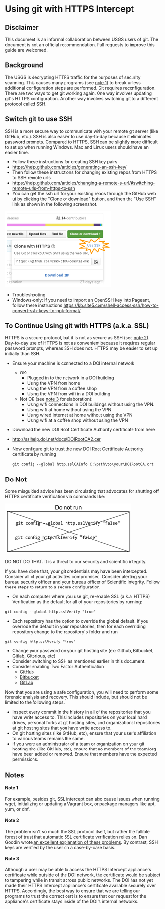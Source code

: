 # Using git with HTTPS Intercept
## Disclaimer
This document is an informal collaboration between USGS users of git. The document is not an official recommendation. Pull requests to improve this guide are welcomed.

## Background
The USGS is decrypting HTTPS traffic for the purposes of security scanning. This causes many programs (see [note 1](#note-1)) to break unless additional configuration steps are performed. Git requires reconfiguration. There are two ways to get git working again. One way involves updating git's HTTPS configuration. Another way involves switching git to a different protocol called SSH.

## Switch git to use SSH
SSH is a more secure way to communicate with your remote git server (like GitHub, etc.). SSH is also easier to use day-to-day because it eliminates password prompts. Compared to HTTPS, SSH can be slightly more difficult to set up when running Windows. Mac and Linux users should have an easier time.


* Follow these instructions for creating SSH key pairs
 * https://help.github.com/articles/generating-an-ssh-key/
* Then follow these instructions for changing existing repos from HTTPS to SSH remote urls
 * https://help.github.com/articles/changing-a-remote-s-url/#switching-remote-urls-from-https-to-ssh
* You can get the ssh url for your existing repos through the GitHub web ui by clicking the "Clone or download" button, and then the "Use SSH" link as shown in the following screenshot.

![switch to ssh clone url](switch_to_cloning_with_ssh.png)
* Troubleshooting
 * Windows-only: If you need to import an OpenSSH key into Pageant, follow these instructions
   https://kb.site5.com/shell-access-ssh/how-to-convert-ssh-keys-to-ppk-format/

## To Continue Using git with HTTPS (a.k.a. SSL)
HTTPS is a secure protocol, but it is not as secure as SSH (see [note 2](#note-2)). Day-to-day use of HTTPS is not as convenient because it requires regular password prompts, whereas SSH does not. HTTPS may be easier to set up initially than SSH.

* Ensure your machine is connected to a DOI internal network
   * OK:
      * Plugged in to the network in a DOI building
      * Using the VPN from home
      * Using the VPN from a coffee shop
      * Using the VPN from wifi in a DOI building
    * Not OK (see [note 3](#note-3) for elaboration):
       * Using wifi connections in DOI buildings without using the VPN.
       * Using wifi at home without using the VPN
       * Using wired internet at home without using the VPN
       * Using wifi at a coffee shop without using the VPN
* Download the new DOI Root Certificate Authority certificate from here
 * http://sslhelp.doi.net/docs/DOIRootCA2.cer
* Now configure git to trust the new DOI Root Certificate Authority certificate by running

  `git config --global http.sslCAInfo C:\path\to\your\DOIRootCA.crt`

## Do Not
Some misguided advice has been circulating that advocates for shutting off HTTPS certificate verification via commands like:
 
![commands that shouldn't be run](do_not_shut_off_ssl_cert_verification.png)
 
DO NOT DO THAT. It is a threat to our security and scientific integrity.

If you have done that, your git credentials may have been intercepted. Consider all of your git activities compromised. Consider alerting your bureau security officer and your bureau officer of Scientific Integrity. Follow these steps to return to a secure configuration.

* On each computer where you use git, re-enable SSL (a.k.a. HTTPS) Verification as the default for all of your repositories by running:

 `git config --global http.sslVerify "true"`
* Each repository has the option to override the global default. If you overrode the default in your repositories, then for each overriding repository change to the repository's folder and run

 `git config http.sslVerify "true"`
* Change your password on your git hosting site (ex: Github, Bitbucket, Gitlab, Gitorious, etc)
* Consider switching to SSH as mentioned earlier in this document.
* Consider enabling Two Factor Authentication
  * [GitHub](https://help.github.com/articles/securing-your-account-with-two-factor-authentication-2fa/)
  * [Bitbucket](https://confluence.atlassian.com/bitbucket/two-step-verification-777023203.html)
  * [GitLab](https://docs.gitlab.com/ce/profile/two_factor_authentication.html)

Now that you are using a safe configuration, you will need to perform some forensic analysis and recovery. This should include, but should not be limited to the following steps.
* Inspect every commit in the history in all of the repositories that you have write access to. This includes repositories on your local hard drives, personal forks at git hosting sites, and organizational repositories at git hosting sites that you have write access to.
* On git hosting sites (like GitHub, etc), ensure that your user's affiliation to various teams remains the same.
* If you were an administrator of a team or organization on your git hosting site (like GitHub, etc), ensure that no members of the team/org have been added or removed. Ensure that members have the expected permissions.

## Notes
#### Note 1

For example, besides git, SSL intercept can also cause issues when running wget, initializing or updating a Vagrant box, or package managers like apt, yum, or dnf.

#### Note 2

The problem isn't so much the SSL protocol itself, but rather the fallible forest of trust that automatic SSL certificate verification relies on. Dan Goodin wrote [an excellent explanation of these problems](http://www.theregister.co.uk/2011/04/11/state_of_ssl_analysis/?page=1). By contrast, SSH keys are verified by the user on a case-by-case basis.

#### Note 3
Although a user may be able to access the HTTPS Intercept appliance's certificate while outside of the DOI network, the certificate would be subject to tampering while in transit across public networks. The DOI has not yet made their HTTPS Intercept appliance's certificate available securely over HTTPS. Accordingly, the best way to ensure that we are telling our programs to trust the correct cert is to ensure that our request for the appliance's certificate stays inside of the DOI's internal networks.
